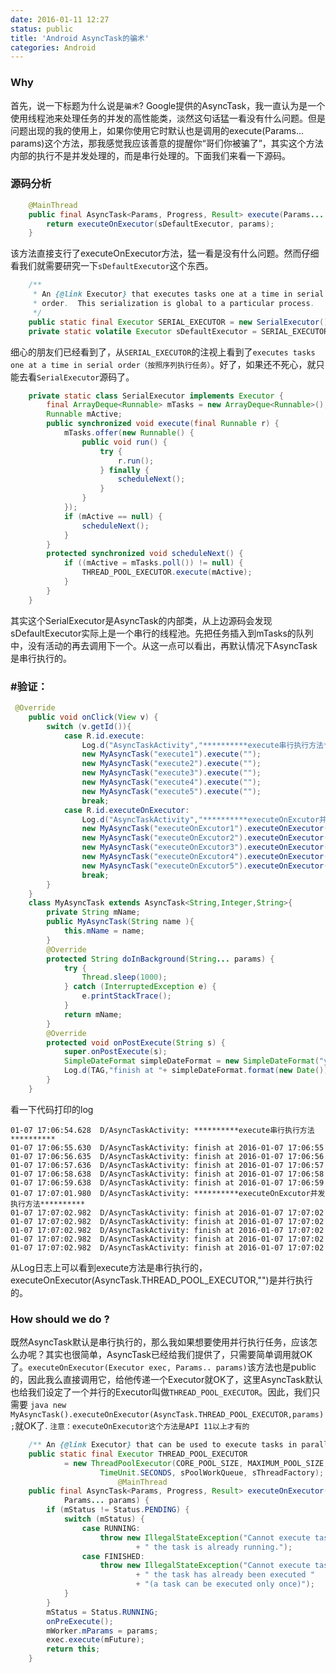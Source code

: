 ```yaml
---
date: 2016-01-11 12:27
status: public
title: 'Android AsyncTask的骗术'
categories: Android
---
```


### Why
首先，说一下标题为什么说是`骗术`? Google提供的AsyncTask，我一直认为是一个使用线程池来处理任务的并发的高性能类，淡然这句话猛一看没有什么问题。但是问题出现的我的使用上，如果你使用它时默认也是调用的execute(Params... params)这个方法，那我感觉我应该善意的提醒你“哥们你被骗了”，其实这个方法内部的执行不是并发处理的，而是串行处理的。下面我们来看一下源码。
### 源码分析
```java
    @MainThread
    public final AsyncTask<Params, Progress, Result> execute(Params... params) {
        return executeOnExecutor(sDefaultExecutor, params);
    }
```
该方法直接支行了executeOnExecutor方法，猛一看是没有什么问题。然而仔细看我们就需要研究一下`sDefaultExecutor`这个东西。
```java
    /**
     * An {@link Executor} that executes tasks one at a time in serial
     * order.  This serialization is global to a particular process.
     */
    public static final Executor SERIAL_EXECUTOR = new SerialExecutor();
    private static volatile Executor sDefaultExecutor = SERIAL_EXECUTOR;
```
细心的朋友们已经看到了，从`SERIAL_EXECUTOR`的注视上看到了`executes tasks one at a time in serial order（按照序列执行任务）`。好了，如果还不死心，就只能去看`SerialExecutor`源码了。
```java
    private static class SerialExecutor implements Executor {
        final ArrayDeque<Runnable> mTasks = new ArrayDeque<Runnable>();
        Runnable mActive;
        public synchronized void execute(final Runnable r) {
            mTasks.offer(new Runnable() {
                public void run() {
                    try {
                        r.run();
                    } finally {
                        scheduleNext();
                    }
                }
            });
            if (mActive == null) {
                scheduleNext();
            }
        }
        protected synchronized void scheduleNext() {
            if ((mActive = mTasks.poll()) != null) {
                THREAD_POOL_EXECUTOR.execute(mActive);
            }
        }
    }
```
其实这个SerialExecutor是AsyncTask的内部类，从上边源码会发现sDefaultExecutor实际上是一个串行的线程池。先把任务插入到mTasks的队列中，没有活动的再去调用下一个。从这一点可以看出，再默认情况下AsyncTask是串行执行的。
### #验证：
```java
 @Override
    public void onClick(View v) {
        switch (v.getId()){
            case R.id.execute:
                Log.d("AsyncTaskActivity","**********execute串行执行方法**********");
                new MyAsyncTask("execute1").execute("");
                new MyAsyncTask("execute2").execute("");
                new MyAsyncTask("execute3").execute("");
                new MyAsyncTask("execute4").execute("");
                new MyAsyncTask("execute5").execute("");
                break;
            case R.id.executeOnExecutor:
                Log.d("AsyncTaskActivity","**********executeOnExcutor并发执行方法**********");
                new MyAsyncTask("executeOnExcutor1").executeOnExecutor(AsyncTask.THREAD_POOL_EXECUTOR,"");
                new MyAsyncTask("executeOnExcutor2").executeOnExecutor(AsyncTask.THREAD_POOL_EXECUTOR,"");
                new MyAsyncTask("executeOnExcutor3").executeOnExecutor(AsyncTask.THREAD_POOL_EXECUTOR,"");
                new MyAsyncTask("executeOnExcutor4").executeOnExecutor(AsyncTask.THREAD_POOL_EXECUTOR,"");
                new MyAsyncTask("executeOnExcutor5").executeOnExecutor(AsyncTask.THREAD_POOL_EXECUTOR,"");
                break;
        }
    }
    class MyAsyncTask extends AsyncTask<String,Integer,String>{
        private String mName;
        public MyAsyncTask(String name ){
            this.mName = name;
        }
        @Override
        protected String doInBackground(String... params) {
            try {
                Thread.sleep(1000);
            } catch (InterruptedException e) {
                e.printStackTrace();
            }
            return mName;
        }
        @Override
        protected void onPostExecute(String s) {
            super.onPostExecute(s);
            SimpleDateFormat simpleDateFormat = new SimpleDateFormat("yyyy-MM-dd HH:mm:ss");
            Log.d(TAG,"finish at "+ simpleDateFormat.format(new Date()));
        }
    }
```
看一下代码打印的log
```
01-07 17:06:54.628  D/AsyncTaskActivity: **********execute串行执行方法**********
01-07 17:06:55.630  D/AsyncTaskActivity: finish at 2016-01-07 17:06:55
01-07 17:06:56.635  D/AsyncTaskActivity: finish at 2016-01-07 17:06:56
01-07 17:06:57.636  D/AsyncTaskActivity: finish at 2016-01-07 17:06:57
01-07 17:06:58.638  D/AsyncTaskActivity: finish at 2016-01-07 17:06:58
01-07 17:06:59.638  D/AsyncTaskActivity: finish at 2016-01-07 17:06:59
01-07 17:07:01.980  D/AsyncTaskActivity: **********executeOnExcutor并发执行方法**********
01-07 17:07:02.982  D/AsyncTaskActivity: finish at 2016-01-07 17:07:02
01-07 17:07:02.982  D/AsyncTaskActivity: finish at 2016-01-07 17:07:02
01-07 17:07:02.982  D/AsyncTaskActivity: finish at 2016-01-07 17:07:02
01-07 17:07:02.982  D/AsyncTaskActivity: finish at 2016-01-07 17:07:02
01-07 17:07:02.982  D/AsyncTaskActivity: finish at 2016-01-07 17:07:02
```
从Log日志上可以看到execute方法是串行执行的，executeOnExecutor(AsyncTask.THREAD_POOL_EXECUTOR,"")是并行执行的。
### How should we do ?
既然AsyncTask默认是串行执行的，那么我如果想要使用并行执行任务，应该怎么办呢？其实也很简单，AsyncTask已经给我们提供了，只需要简单调用就OK了。`executeOnExecutor(Executor exec, Params.. params)`该方法也是public的，因此我么直接调用它，给他传递一个Executor就OK了，这里AsyncTask默认也给我们设定了一个并行的Executor叫做`THREAD_POOL_EXECUTOR`。因此，我们只需要 ```java new MyAsyncTask().executeOnExecutor(AsyncTask.THREAD_POOL_EXECUTOR,params);```就OK了.
`注意：executeOnExecutor这个方法是API 11以上才有的`
```java
    /** An {@link Executor} that can be used to execute tasks in parallel. */
    public static final Executor THREAD_POOL_EXECUTOR
            = new ThreadPoolExecutor(CORE_POOL_SIZE, MAXIMUM_POOL_SIZE, KEEP_ALIVE,
                    TimeUnit.SECONDS, sPoolWorkQueue, sThreadFactory);
                        @MainThread
    public final AsyncTask<Params, Progress, Result> executeOnExecutor(Executor exec,
            Params... params) {
        if (mStatus != Status.PENDING) {
            switch (mStatus) {
                case RUNNING:
                    throw new IllegalStateException("Cannot execute task:"
                            + " the task is already running.");
                case FINISHED:
                    throw new IllegalStateException("Cannot execute task:"
                            + " the task has already been executed "
                            + "(a task can be executed only once)");
            }
        }
        mStatus = Status.RUNNING;
        onPreExecute();
        mWorker.mParams = params;
        exec.execute(mFuture);
        return this;
    }
```


